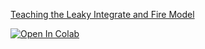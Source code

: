 
[Teaching the Leaky Integrate and Fire Model](https://github.com/russelljjarvis/LIF_DE_Brian2/blob/main/Brian2DiffEquations2.ipynb)

[![Open In Colab](https://colab.research.google.com/assets/colab-badge.svg)](https://colab.research.google.com/github/russelljjarvis/LIF_DE_Brian2/blob/main/Brian2DiffEquations2.ipynb)

